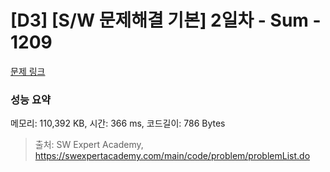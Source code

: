 # [D3] [S/W 문제해결 기본] 2일차 - Sum - 1209 

[문제 링크](https://swexpertacademy.com/main/code/problem/problemDetail.do?contestProbId=AV13_BWKACUCFAYh) 

### 성능 요약

메모리: 110,392 KB, 시간: 366 ms, 코드길이: 786 Bytes



> 출처: SW Expert Academy, https://swexpertacademy.com/main/code/problem/problemList.do